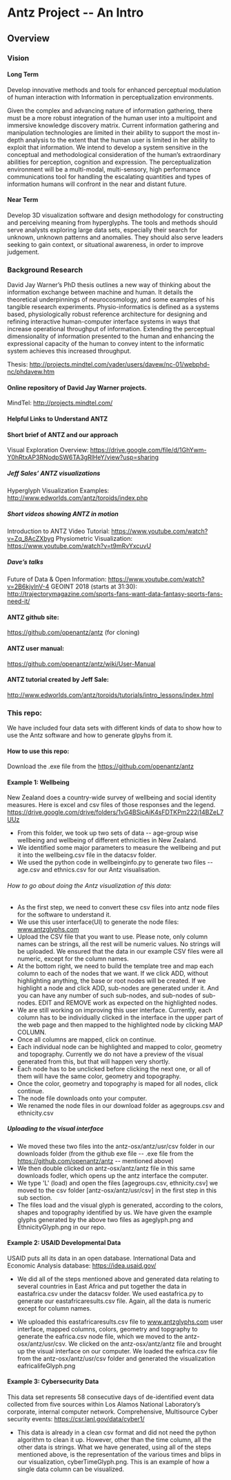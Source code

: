 # Antz Project -- An Intro

## Overview

### Vision

#### Long Term

Develop innovative methods and tools for enhanced perceptual modulation of human interaction with Information in perceptualization environments.

Given the complex and advancing nature of information gathering, there must be a more robust integration of the human user into a multipoint and immersive knowledge discovery matrix. Current information gathering and manipulation technologies are limited in their ability to support the most in-depth analysis to the extent that the human user is limited in her ability to exploit that information. We intend to develop a system sensitive in the conceptual and methodological consideration of the human’s extraordinary abilities for perception, cognition and expression. The perceptualization environment will be a multi-modal, multi-sensory, high performance communications tool for handling the escalating quantities and types of information humans will confront in the near and distant future. 

#### Near Term

Develop 3D visualization software and design methodology for constructing and perceiving meaning from hyperglyphs. The tools and methods should serve analysts exploring large data sets, especially their search for unknown, unknown patterns and anomalies. They should also serve leaders seeking to gain context, or situational awareness, in order to improve judgement.

### Background Research

David Jay Warner’s PhD thesis outlines a new way of thinking about the information exchange between machine and human. It details the theoretical underpinnings of neurocosmology, and some examples of his tangible research experiments.
Physio-informatics is defined as a systems based, physiologically robust reference architecture for designing and refining interactive human-computer interface systems in ways that increase operational throughput of information.  Extending the perceptual dimensionality of information presented to the human and enhancing the expressional capacity of the human to convey intent to the informatic system achieves this increased throughput. 

Thesis: http://projects.mindtel.com/vader/users/davew/nc-01/webphd-nc/phdavew.htm

#### Online repository of David Jay Warner projects.

MindTel: http://projects.mindtel.com/

#### Helpful Links to Understand ANTZ

#### Short brief of ANTZ and our approach
Visual Exploration Overview: https://drive.google.com/file/d/1GhYwm-Y0hRtxAP3RNodpSW6TA3gRlHeY/view?usp=sharing

##### Jeff Sales’ ANTZ visualizations
Hyperglyph Visualization Examples: http://www.edworlds.com/antz/toroids/index.php

##### Short videos showing ANTZ in motion

Introduction to ANTZ Video Tutorial: https://www.youtube.com/watch?v=Zq_8AcZXbyg
Physiometric Visualization: https://www.youtube.com/watch?v=t9mRvYxcuvU


##### Dave’s talks

Future of Data & Open Information: https://www.youtube.com/watch?v=2B6kjylnV-4
GEOINT 2018 (starts at 31:30): http://trajectorymagazine.com/sports-fans-want-data-fantasy-sports-fans-need-it/

#### ANTZ github site: 

https://github.com/openantz/antz (for cloning)

#### ANTZ user manual:

https://github.com/openantz/antz/wiki/User-Manual

#### ANTZ tutorial created by Jeff Sale:

http://www.edworlds.com/antz/toroids/tutorials/intro_lessons/index.html


### This repo: 

We have included four data sets with different kinds of data to show how to use the Antz software and how to generate glpyhs from it. 

#### How to use this repo:

Download the .exe file from the https://github.com/openantz/antz 

#### Example 1: Wellbeing

New Zealand does a country-wide survey of wellbeing and social identity measures. Here is excel and csv files of those responses and the legend. https://drive.google.com/drive/folders/1vG4BSicAiK4sFDTKPm222j14BZeL7UUz

*  From this folder, we took up two sets of data -- age-group wise wellbeing and wellbeing of different ethnicities in New Zealand. 
* We identified some major parameters to measure the wellbeing and put it into the wellbeing.csv file in the datacsv folder.
* We used the python code in wellbeinginfo.py to generate two files -- age.csv and ethnics.csv  for our Antz visualisation.

###### How to go about doing the Antz visualization of this data: 

* As the first step, we need to convert these csv files into antz node files for the software to understand it.
* We use this user interface(UI) to generate the node files: www.antzglyphs.com
* Upload the CSV file that you want to use. Please note, only column names can be strings, all the rest will be numeric values. No strings will be uploaded. We ensured that the data in our example CSV files were all numeric, except for the column names.
* At the bottom right, we need to build the template tree and map each column to each of the nodes that we want. If we click ADD, without highlighting anything, the base or root nodes will be created. If we highlight a node and click ADD, sub-nodes are generated under it. And you can have any number of such sub-nodes, and sub-nodes of sub-nodes. EDIT and REMOVE work as expected on the highlighted nodes.
* We are still working on improving this user interface. Currently, each column has to be individually clicked in the interface in the upper part of the web page and then mapped to the highlighted node by clicking MAP COLUMN.
* Once all columns are mapped, click on continue.
* Each individual node can be highlighted and mapped to color, geometry and topography. Currently we do not have a preview of the visual generated from this, but that will happen very shortly. 
* Each node has to be unclicked before clicking the next one, or all of them will have the same color, geometry and topography.
* Once the color, geometry and topography is maped for all nodes, click continue.
* The node file downloads onto your computer.
* We renamed the node files in our download folder as agegroups.csv and ethnicity.csv


##### Uploading to the visual interface

* We moved these two files into the antz-osx/antz/usr/csv folder in our downloads folder (from the github exe file -- .exe file from the https://github.com/openantz/antz -- mentioned above)
* We then double clicked on antz-osx/antz/antz file in this same downloads fodler,  which opens up the antz interface the computer.
* We type 'L' (load) and open the files [agegroups.csv, ethnicity.csv] we moved to the csv folder [antz-osx/antz/usr/csv] in the first step in this sub section. 
* The files load and the visual glyph is generated, according to the colors, shapes and topography identified by us. We have given the example glyphs generated by the above two files as ageglyph.png and EthnicityGlyph.png in our repo.


#### Example 2: USAID Developmental Data
USAID puts all its data in an open database. 
International Data and Economic Analysis database: https://idea.usaid.gov/

* We did all of the steps mentioned above and generated data relating to several countries in East Africa and put together the data in eastafrica.csv under the datacsv folder. We used eastafrica.py to generate our eastafricaresults.csv file. Again, all the data is numeric except for column names. 

* We uploaded this eastafricaresults.csv file to www.antzglyphs.com user interface, mapped columns, colors, geometry and topgraphy to generate the eafrica.csv node file, which we moved to the antz-osx/antz/usr/csv. We clicked on the antz-osx/antz/antz file and brought up the visual interface on our computer. We loaded the eafrica.csv file from the antz-osx/antz/usr/csv folder and generated the visualization eafricalifeGlyph.png

#### Example 3: Cybersecurity Data
This data set represents 58 consecutive days of de-identified event data collected from five sources within Los Alamos National Laboratory’s corporate, internal computer network.
Comprehensive, Multisource Cyber security events: https://csr.lanl.gov/data/cyber1/

* This data is already in a clean csv format and did not need the python algorithm to clean it up. However, other than the time column, all the other data is strings. What we have generated, using all of the steps mentioned above, is the representation of the various times and blips in our visualization, cyberTimeGlyph.png. This is an example of how a single data column can be visualized.









